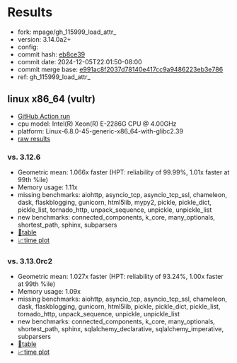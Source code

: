 # Results

- fork: mpage/gh_115999_load_attr_
- version: 3.14.0a2+
- config: 
- commit hash: [eb8ce39](https://github.com/mpage/cpython/commit/eb8ce39)
- commit date: 2024-12-05T22:01:50-08:00
- commit merge base: [e991ac8f2037d78140e417cc9a9486223eb3e786](https://github.com/python/cpython/commit/e991ac8f2037d78140e417cc9a9486223eb3e786)
- ref: gh_115999_load_attr_

## linux x86_64 (vultr)

- [GitHub Action run](https://github.com/facebookexperimental/free-threading-benchmarking/actions/runs/12193931889)
- cpu model: Intel(R) Xeon(R) E-2286G CPU @ 4.00GHz
- platform: Linux-6.8.0-45-generic-x86_64-with-glibc2.39
- [raw results](bm-20241205-vultr-x86_64-mpage-gh_115999_load_attr_-3.14.0a2%2B-eb8ce39.json)

### vs. 3.12.6

- Geometric mean: 1.066x faster (HPT: reliability of 99.99%, 1.01x faster at 99th %ile)
- Memory usage: 1.11x
- missing benchmarks: aiohttp, asyncio_tcp, asyncio_tcp_ssl, chameleon, dask, flaskblogging, gunicorn, html5lib, mypy2, pickle, pickle_dict, pickle_list, tornado_http, unpack_sequence, unpickle, unpickle_list
- new benchmarks: connected_components, k_core, many_optionals, shortest_path, sphinx, subparsers
- [📄table](bm-20241205-vultr-x86_64-mpage-gh_115999_load_attr_-3.14.0a2%2B-eb8ce39-vs-3.12.6.md)
- [📈time plot](bm-20241205-vultr-x86_64-mpage-gh_115999_load_attr_-3.14.0a2%2B-eb8ce39-vs-3.12.6.svg)

### vs. 3.13.0rc2

- Geometric mean: 1.027x faster (HPT: reliability of 93.24%, 1.00x faster at 99th %ile)
- Memory usage: 1.09x
- missing benchmarks: aiohttp, asyncio_tcp, asyncio_tcp_ssl, chameleon, dask, flaskblogging, gunicorn, html5lib, pickle, pickle_dict, pickle_list, tornado_http, unpack_sequence, unpickle, unpickle_list
- new benchmarks: connected_components, k_core, many_optionals, shortest_path, sphinx, sqlalchemy_declarative, sqlalchemy_imperative, subparsers
- [📄table](bm-20241205-vultr-x86_64-mpage-gh_115999_load_attr_-3.14.0a2%2B-eb8ce39-vs-3.13.0rc2.md)
- [📈time plot](bm-20241205-vultr-x86_64-mpage-gh_115999_load_attr_-3.14.0a2%2B-eb8ce39-vs-3.13.0rc2.svg)

